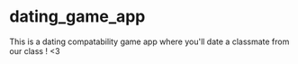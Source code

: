 # dating_game_app
This is a dating compatability game app where you'll date a classmate from our class !  &lt;3
